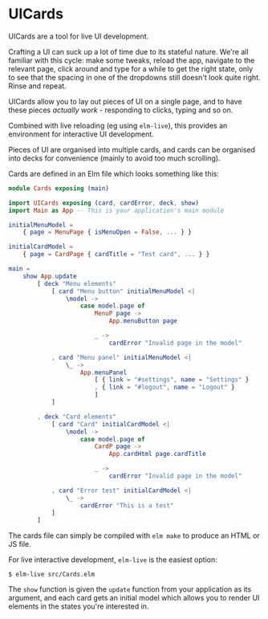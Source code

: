 # UICards

UICards are a tool for live UI development. 

Crafting a UI can suck up a lot of time due to its stateful nature. We're all familiar with this cycle: make some tweaks, reload the app, navigate to the relevant page, click around and type for a while to get the right state, only to see that the spacing in one of the dropdowns still doesn't look quite right. Rinse and repeat. 

UICards allow you to lay out pieces of UI on a single page, and to have these pieces *actually work* - responding to clicks, typing and so on. 

Combined with live reloading (eg using `elm-live`), this provides an environment for interactive UI development.

Pieces of UI are organised into multiple cards, and cards can be organised into decks for convenience (mainly to avoid too much scrolling).

Cards are defined in an Elm file which looks something like this:

```elm
module Cards exposing (main)

import UICards exposing (card, cardError, deck, show)
import Main as App -- This is your application's main module

initialMenuModel =
    { page = MenuPage { isMenuOpen = False, ... } }

initialCardModel =
    { page = CardPage { cardTitle = "Test card", ... } }

main =
    show App.update
        [ deck "Menu elements"
            [ card "Menu button" initialMenuModel <|
                \model ->
                    case model.page of
                        MenuP page ->
                            App.menuButton page

                        _ ->
                            cardError "Invalid page in the model"

            , card "Menu panel" initialMenuModel <|
                \_ ->
                    App.menuPanel 
                        [ { link = "#settings", name = "Settings" }
                        , { link = "#logout", name = "Logout" } 
                        ]
            ]

        , deck "Card elements"
            [ card "Card" initialCardModel <|
                \model ->
                    case model.page of
                        CardP page ->
                            App.cardHtml page.cardTitle 

                        _ ->
                            cardError "Invalid page in the model"

            , card "Error test" initialCardModel <|
                \_ ->
                    cardError "This is a test"
            ]
        ]
```

The cards file can simply be compiled with `elm make` to produce an HTML or JS file. 

For live interactive development, `elm-live` is the easiest option:

```
$ elm-live src/Cards.elm 
```

The `show` function is given the `update` function from your application as its argument, and each card gets an initial model which allows you to render UI elements in the states you're interested in. 